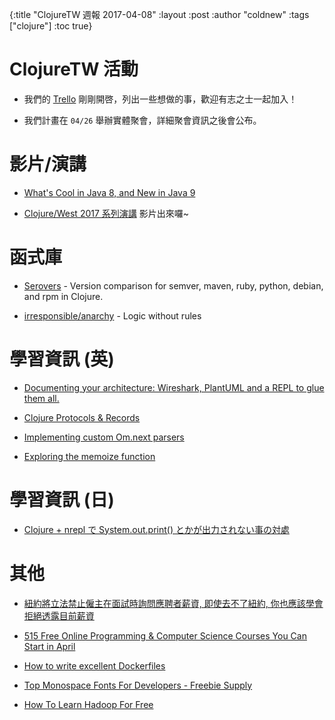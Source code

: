 {:title "ClojureTW 週報 2017-04-08"
:layout :post
:author "coldnew"
:tags  ["clojure"]
:toc true}

# ClojureTW 活動

* 我們的 [Trello](https://trello.com/b/odbLWaAr) 剛剛開啓，列出一些想做的事，歡迎有志之士一起加入！

* 我們計畫在 `04/26` 舉辦實體聚會，詳細聚會資訊之後會公布。

# 影片/演講

* [What's Cool in Java 8, and New in Java 9](https://blogs.oracle.com/java/features-in-java-8-and-9)

* [Clojure/West 2017 系列演講](https://www.youtube.com/playlist?list=PLZdCLR02grLp4W4ySd1sHPOsK83gvqBQp) 影片出來囉~

# 函式庫

* [Serovers](http://djhaskin987.gitlab.io/serovers/) - Version comparison for semver, maven, ruby, python, debian, and rpm in Clojure.

* [irresponsible/anarchy](https://github.com/irresponsible/anarchy) - Logic without rules

# 學習資訊 (英)

* [Documenting your architecture: Wireshark, PlantUML and a REPL to glue them all.](http://danlebrero.com/2017/04/06/documenting-your-architecture-wireshark-plantuml-and-a-repl/)

* [Clojure Protocols & Records](http://www.bradcypert.com/clojure-protocols-and-records/)

* [Implementing custom Om.next parsers](https://medium.com/@wilkerlucio/implementing-custom-om-next-parsers-f20ca6db1664)

* [Exploring the memoize function](http://reborg.tumblr.com/post/159202207913/exploring-the-memoize-function)

# 學習資訊 (日)

* [Clojure + nrepl で System.out.print() とかが出力されない事の対處](http://qiita.com/ryo___/items/b4cf84d699816eaf911d)

# 其他

* [紐約將立法禁止僱主在面試時詢問應聘者薪資, 即使去不了紐約, 你也應該學會拒絕透露目前薪資](https://liguoliang.com/2017/04/09/ny-ban-firms-asking-candidate-current-salary.html)

* [515 Free Online Programming & Computer Science Courses You Can Start in April](https://medium.freecodecamp.com/515-free-online-programming-computer-science-courses-you-can-start-in-april-8b0ce1817d61)

* [How to write excellent Dockerfiles](https://rock-it.pl/how-to-write-excellent-dockerfiles/)

* [Top Monospace Fonts For Developers - Freebie Supply](https://freebiesupply.com/blog/top-monospace-fonts-for-developers/)

* [How To Learn Hadoop For Free](http://www.johnwittenauer.net/how-to-learn-hadoop-for-free/)